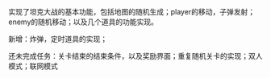 实现了坦克大战的基本功能，包括地图的随机生成；player的移动，子弹发射；enemy的随机移动；以及几个道具的功能实现。

 新增：炸弹，定时道具的实现；

还未完成任务：关卡结束的结束条件，以及奖励界面；重复随机关卡的实现；双人模式；联网模式

